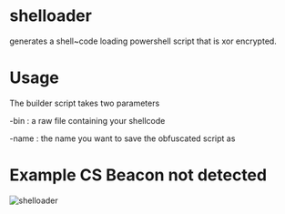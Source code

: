 # shelloader
generates a shell~code loading powershell script that is xor encrypted.

# Usage

The builder script takes two parameters 

-bin  : a raw file containing your shellcode

-name : the name you want to save the obfuscated script as

# Example CS Beacon not detected

![shelloader](https://user-images.githubusercontent.com/61298039/201495857-7bce6004-3701-43c3-82ac-1e9bf13922d2.PNG)
